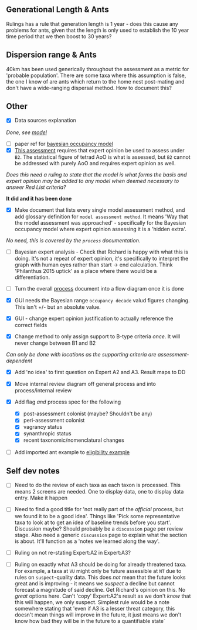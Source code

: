 ## Generational Length & Ants

Rulings has a rule that generation length is 1 year - does this cause any problems for ants, given that the length is only used to establish the 10 year time period that we then boost to 30 years?

## Dispersion range & Ants
40km has been used generically throughout the assessment as a metric for 'probable population'. There are some taxa where this assumption is false, the one I know of are ants which return to the home nest post-mating and don't have a wide-ranging dispersal method. How to document this?

## Other
- [x] Data sources explanation

*Done, see [model](./model.md)*
- [ ] paper ref for [bayesian occupancy model](./model.md#bayesian-occupancy-trend)
- [x] [This assessment](./process/raw_data.md) requires that expert opinion be used to assess under `B2`. The statistical figure of tetrad AoO is what is assessed, but `B2` cannot be addressed with purely AoO and requires expert opinion as well.

*Does this need a ruling to state that the model is what forms the basis and expert opinion may be added to any model when deemed necessary to answer Red List criteria?*

**It did and it has been done**

- [x] Make document that lists every single model assessment method, and add glossary definition for `model assessment method`. It means 'Way that the model assessment was approached' - specifically for the Bayesian occupancy model where expert opinion assessing it is a 'hidden extra'.

*No need, this is covered by the `process` documentation.*

- [ ] Bayesian expert analysis - Check that Richard is happy with what this is doing. It's not a repeat of expert opinion, it's specifically to interpret the graph with human eyes rather than start -> end calculation. Think 'Philanthus 2015 uptick' as a place where there would be a differentiation.

- [ ] Turn the overall [process](./process_overview.md) document into a flow diagram once it is done

- [x] GUI needs the Bayesian range `occupancy decade` valud figures changing. This isn't +/- but an absolute value.

- [x] GUI - change expert opinion justification to actually reference the correct fields

- [x] Change method to only assign support to B-type criteria *once*. It will never change between B1 and B2

*Can only be done with locations as the supporting criteria are assessment-dependent*

- [x] Add 'no idea' to first question on Expert A2 and A3. Result maps to DD

- [x] Move internal review diagram off general process and into process/internal review

- [x] Add flag *and* process spec for the following
    - [x] post-assessment colonist (maybe? Shouldn't be any)
    - [x] peri-assessment colonist
    - [x] vagrancy status
    - [x] synanthropic status
    - [x] recent taxonomic/nomenclatural changes

 - [ ] Add imported ant example to [eligibility example](./process/internal_stage/eligibility.md#synathropic-status)

 ## Self dev notes

- [ ] Need to do the review of each taxa as each taxon is processed. This means 2 screens are needed. One to display data, one to display data entry. Make it happen

- [ ] Need to find a good title for 'not really part of the *official* process, but we found it to be a good idea'. Things like 'Pick some representative taxa to look at to get an idea of baseline trends before you start'. Discussion maybe? Should probably be a `discussion` page per review stage. Also need a generic `discussion` page to explain what the section is about. It'll function as a 'notes we learned along the way'.

- [ ] Ruling on not re-stating Expert:A2 in Expert:A3?

- [ ] Ruling on exactly what A3 should be doing for already threatened taxa. For example, a taxa at `VU` might only be future assessible at `NT` due to rules on `suspect`-quality data. This does *not* mean that the future looks great and is improving - it means we *suspect* a decline but cannot forecast a magnitude of said decline. Get Richard's opinion on this. No *great* options here. Can't 'copy' Expert:A2's result as we don't *know* that this will happen, we only suspect. Simplest rule would be a note somewhere stating that 'even if A3 is a lesser threat category, this doesn't mean things will improve in the future, it just means we don't know how bad they will be in the future to a quantifiable state`